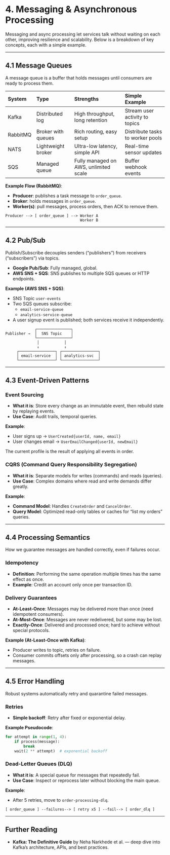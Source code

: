 # 4. Messaging & Asynchronous Processing

Messaging and async processing let services talk without waiting on each other, improving resilience and scalability. Below is a breakdown of key concepts, each with a simple example.

---

## 4.1 Message Queues

A message queue is a buffer that holds messages until consumers are ready to process them.

| System | Type | Strengths | Simple Example |
|:---|:---|:---|:---|
| Kafka | Distributed log | High throughput, long retention | Stream user activity to topics |
| RabbitMQ | Broker with queues | Rich routing, easy setup | Distribute tasks to worker pools |
| NATS | Lightweight broker | Ultra-low latency, simple API | Real-time sensor updates |
| SQS | Managed queue | Fully managed on AWS, unlimited scale | Buffer webhook events |

**Example Flow (RabbitMQ)**:

- **Producer**: publishes a task message to `order_queue`.
- **Broker**: holds messages in `order_queue`.
- **Worker(s)**: pull messages, process orders, then ACK to remove them.

```
Producer --> [ order_queue ] --> Worker A
                                 Worker B
```

---

## 4.2 Pub/Sub

Publish/Subscribe decouples senders (“publishers”) from receivers (“subscribers”) via topics.

- **Google Pub/Sub**: Fully managed, global.
- **AWS SNS + SQS**: SNS publishes to multiple SQS queues or HTTP endpoints.

**Example (AWS SNS + SQS)**:

- SNS Topic `user-events`
- Two SQS queues subscribe:
  - `email-service-queue`
  - `analytics-service-queue`
- A user signup event is published; both services receive it independently.

```
             ┌───────────────┐
Publisher →  │  SNS Topic    │
             └───────────────┘
              │           │
              ↓           ↓
     ┌────────────────┐ ┌────────────────┐
     │ email-service  │ │ analytics-svc  │
     └────────────────┘ └────────────────┘
```

---

## 4.3 Event-Driven Patterns

### Event Sourcing

- **What it is**: Store every change as an immutable event, then rebuild state by replaying events.
- **Use Case**: Audit trails, temporal queries.

**Example**:
- User signs up → `UserCreated{userId, name, email}`
- User changes email → `UserEmailChanged{userId, newEmail}`

The current profile is the result of applying all events in order.

### CQRS (Command Query Responsibility Segregation)

- **What it is**: Separate models for writes (commands) and reads (queries).
- **Use Case**: Complex domains where read and write demands differ greatly.

**Example**:
- **Command Model**: Handles `CreateOrder` and `CancelOrder`.
- **Query Model**: Optimized read-only tables or caches for “list my orders” queries.

---

## 4.4 Processing Semantics

How we guarantee messages are handled correctly, even if failures occur.

### Idempotency
- **Definition**: Performing the same operation multiple times has the same effect as once.
- **Example**: Credit an account only once per transaction ID.

### Delivery Guarantees
- **At-Least-Once**: Messages may be delivered more than once (need idempotent consumers).
- **At-Most-Once**: Messages are never redelivered, but some may be lost.
- **Exactly-Once**: Delivered and processed once; hard to achieve without special protocols.

**Example (At-Least-Once with Kafka)**:
- Producer writes to topic, retries on failure.
- Consumer commits offsets only after processing, so a crash can replay messages.

---

## 4.5 Error Handling

Robust systems automatically retry and quarantine failed messages.

### Retries

- **Simple backoff**: Retry after fixed or exponential delay.

**Example Pseudocode**:
```python
for attempt in range(1, 4):
    if process(message):
        break
    wait(2 ** attempt)  # exponential backoff
```

### Dead-Letter Queues (DLQ)

- **What it is**: A special queue for messages that repeatedly fail.
- **Use Case**: Inspect or reprocess later without blocking the main queue.

**Example**:
- After 5 retries, move to `order-processing-dlq`.

```
[ order_queue ] --failures--> [ retry x5 ] --fail--> [ order_dlq ]
```

---

## Further Reading

- **Kafka: The Definitive Guide** by Neha Narkhede et al. — deep dive into Kafka’s architecture, APIs, and best practices.
